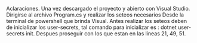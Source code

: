 Aclaraciones.
Una vez descargado el proyecto y abierto con Visual Studio. Dirigirse al archivo Program.cs y realizar los seteos necesarios
Desde la terminal de powershell que brinda Visual.
Antes realizar los seteos deben de inicializar los user-secrets, tal comando para inicializar es : dotnet user-secrets init.
Despues proseguir con los que estan en las lineas 21, 49, 51.

